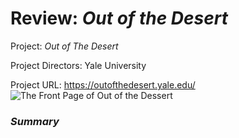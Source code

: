 # Review: _Out of the Desert_

Project: _Out of The Desert_ 

Project Directors: Yale University

Project URL: https://outofthedesert.yale.edu/
![The Front Page of Out of the Dessert](https://summerv1.github.io/summerv/images/frontpage.jpg)

### **_Summary_**



